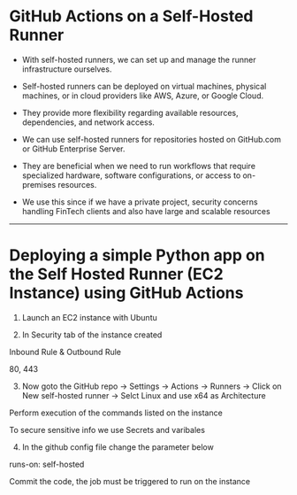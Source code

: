 # GitHub Actions on a Self-Hosted Runner

- With self-hosted runners, we can set up and manage the runner infrastructure ourselves.

- Self-hosted runners can be deployed on virtual machines, physical machines, or in cloud providers like AWS, Azure, or Google Cloud.

- They provide more flexibility regarding available resources, dependencies, and network access.

- We can use self-hosted runners for repositories hosted on GitHub.com or GitHub Enterprise Server.

- They are beneficial when we need to run workflows that require specialized hardware, software configurations, or access to on-premises resources.

- We use this since if we have a private project, security concerns handling FinTech clients and also have large and scalable resources

---
# Deploying a simple Python app on the Self Hosted Runner (EC2 Instance) using GitHub Actions

1. Launch an EC2 instance with Ubuntu 


2. In Security tab of the instance created 

Inbound Rule & Outbound Rule

80, 443


3. Now goto the GitHub repo -> Settings -> Actions -> Runners -> Click on New self-hosted runner -> Selct Linux and use x64 as Architecture

Perform execution of the commands listed on the instance


To secure sensitive info we use Secrets and varibales 

4. In the github config file change the parameter below

runs-on: self-hosted 

Commit the code, the job must be triggered to run on the instance
